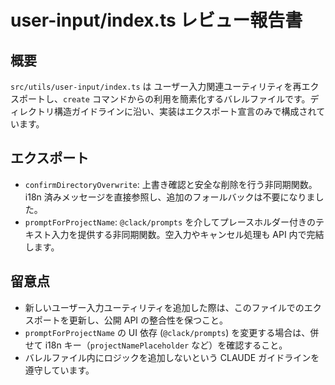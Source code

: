 # user-input/index.ts レビュー報告書

## 概要

`src/utils/user-input/index.ts` は ユーザー入力関連ユーティリティを再エクスポートし、`create` コマンドからの利用を簡素化するバレルファイルです。ディレクトリ構造ガイドラインに沿い、実装はエクスポート宣言のみで構成されています。

## エクスポート

- `confirmDirectoryOverwrite`: 上書き確認と安全な削除を行う非同期関数。i18n 済みメッセージを直接参照し、追加のフォールバックは不要になりました。
- `promptForProjectName`: `@clack/prompts` を介してプレースホルダー付きのテキスト入力を提供する非同期関数。空入力やキャンセル処理も API 内で完結します。

## 留意点

- 新しいユーザー入力ユーティリティを追加した際は、このファイルでのエクスポートを更新し、公開 API の整合性を保つこと。
- `promptForProjectName` の UI 依存 (`@clack/prompts`) を変更する場合は、併せて i18n キー（`projectNamePlaceholder` など）を確認すること。
- バレルファイル内にロジックを追加しないという CLAUDE ガイドラインを遵守しています。

